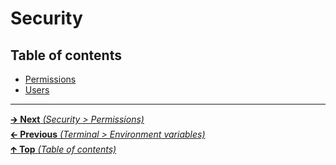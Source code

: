 # Security

## Table of contents

- [Permissions](permissions.md)
- [Users](users.md)

<hr>

[🡲 **Next** _(Security > Permissions)_](permissions.md)<br>
[🡰 **Previous** _(Terminal > Environment variables)_](../terminal/environment_variables.md)<br>
[🡱 **Top** _(Table of contents)_](../../README.md#table-of-contents)<br>
